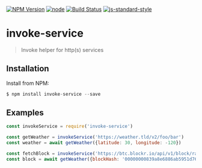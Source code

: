 [![NPM Version](https://img.shields.io/npm/v/micro-route.svg?style=flat-square)](https://www.npmjs.com/package/invoke-service)
[![node](https://img.shields.io/node/v/invoke-service.svg?style=flat-square)](https://www.npmjs.com/package/invoke-service)
[![Build Status](https://img.shields.io/travis/dotcypress/invoke-service.svg?branch=master&style=flat-square)](https://travis-ci.org/dotcypress/invoke-service)
[![js-standard-style](https://img.shields.io/badge/code%20style-standard-brightgreen.svg?style=flat-square)](http://standardjs.com/)

# invoke-service
>  Invoke helper for http(s) services

## Installation

Install from NPM:

```js
$ npm install invoke-service --save
```

## Examples

```js
const invokeService = require('invoke-service')

const getWeather = invokeService('https://weather.tld/v2/foo/bar')
const weather = await getWeather({latitude: 30, longitude: -120})

const fetchBlock = invokeService('https://btc.blockr.io/api/v1/block/raw/:blockHash')
const block = await getWeather({blockHash: '00000000839a8e6886ab5951d76f411475428afc90947ee320161bbf18eb6048'})

```
